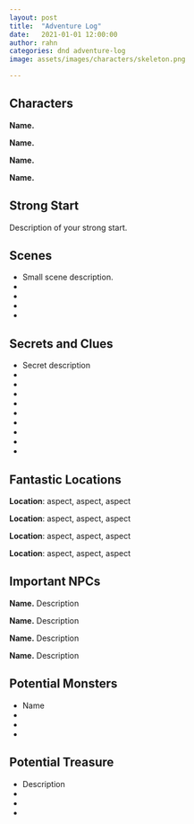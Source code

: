```yaml
---
layout: post
title:  "Adventure Log"
date:   2021-01-01 12:00:00
author: rahn
categories: dnd adventure-log
image: assets/images/characters/skeleton.png

---
```


## Characters

**Name.**  

**Name.** 

**Name.** 

**Name.** 

## Strong Start

Description of your strong start.

## Scenes

* Small scene description.
*
*
*
*

## Secrets and Clues

* Secret description
*
*
*
*
*
*
*
*
*

## Fantastic Locations

**Location**: aspect, aspect, aspect

**Location**: aspect, aspect, aspect

**Location**: aspect, aspect, aspect

**Location**: aspect, aspect, aspect

## Important NPCs

**Name.** Description

**Name.** Description

**Name.** Description

**Name.** Description

## Potential Monsters

* Name
*
*
*
## Potential Treasure

* Description
*
*
*


